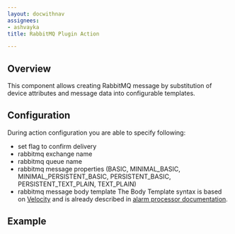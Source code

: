 ```yaml
---
layout: docwithnav
assignees:
- ashvayka
title: RabbitMQ Plugin Action

---
```


## Overview

This component allows creating RabbitMQ message by substitution of device attributes and message data into configurable templates.

## Configuration

During action configuration you are able to specify following:
- set flag to confirm  delivery
- rabbitmq exchange name
- rabbitmq queue name
- rabbitmq message properties (BASIC, MINIMAL_BASIC, MINIMAL_PERSISTENT_BASIC, PERSISTENT_BASIC, PERSISTENT_TEXT_PLAIN, TEXT_PLAIN)
- rabbitmq message body template
The Body Template syntax is based on [Velocity](https://velocity.apache.org/)
and is already described in [alarm processor documentation](/thingsboard-learning/docs/reference/processors/alarm-deduplication-processor/#configuration).

## Example
